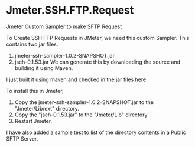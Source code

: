 # Jmeter.SSH.FTP.Request
Jmeter Custom Sampler to make SFTP Request

To Create SSH FTP Requests in JMeter, we need this custom Sampler.
This contains two jar files.
1. jmeter-ssh-sampler-1.0.2-SNAPSHOT.jar
2. jsch-0.1.53.jar
We can generate this by downloading the source and building it using Maven.

I just built it using maven and checked in the jar files here.

To install this in Jmeter,
1. Copy the jmeter-ssh-sampler-1.0.2-SNAPSHOT.jar to the "Jmeter/Lib/ext" directory.
2. Copy the "jsch-0.1.53.jar" to the "Jmeter/Lib" directory
3. Restart Jmeter.

I have also added a sample test to list of the directory contents in a Public SFTP Server.
